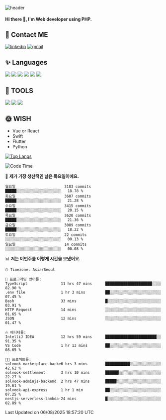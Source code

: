 ![header](https://capsule-render.vercel.app/api?type=waving&color=auto&height=300&section=header&text=Elin&fontSize=90&animation=twinkling)

#### Hi there 👋, I'm <b>Web developer</b> using PHP. ####

<!--
- 🔭 I’m currently working on Uniwill
- 🌱 I’m currently learning Vue or React or Python.
-->

<!---#### I am PHP developer --->

## 💌 Contact ME ###
[<img src='https://img.shields.io/badge/-EunjiKo-%230A66C2?style=flat-square&logo=LinkedIn&logoColor=white' alt='linkedin'>](https://www.linkedin.com/in/https://www.linkedin.com/in/eunji-ko-00a907164//)  [<img src='https://img.shields.io/badge/-einee214%40gmail.com-%23EA4335?style=flat-square&logo=Gmail&logoColor=white' alt='gmail'>](einee214@gmail.com)  


## ✨ Languages
<img src='https://img.shields.io/badge/-PHP-%23777BB4?style=for-the-badge&logo=PHP&logoColor=white'> <img src='https://img.shields.io/badge/-Laravel-%23FF2D20?style=for-the-badge&logo=Laravel&logoColor=white'> <img src='https://img.shields.io/badge/Jquery-%230769AD?style=for-the-badge&logo=Jquery&logoColor=white'> <img src='https://img.shields.io/badge/CSS3-%231572B6?style=for-the-badge&logo=CSS3&logoColor=white'> <img src='https://img.shields.io/badge/Bootstrap-%237952B3?style=for-the-badge&logo=Bootstrap&logoColor=white' > <img src='https://img.shields.io/badge/MySQL-%234479A1?style=for-the-badge&logo=MySQL&logoColor=white' >

## 🌷 TOOLS
<img src='https://img.shields.io/badge/PHPSTORM-%23000000?style=for-the-badge&logo=PhpStorm&logoColor=white' > <img src='https://img.shields.io/badge/GitLab-%23FCA121?style=for-the-badge&logo=GitLab&logoColor=white' > <img src='https://img.shields.io/badge/GitHub-%23181717?style=for-the-badge&logo=GitHub&logoColor=white'>


## 🌞 WISH
- Vue or React
- Swift
- Flutter
- Python


[![Top Langs](https://github-readme-stats.vercel.app/api/top-langs/?username=ein214&layout=compact)](https://github.com/anuraghazra/github-readme-stats)

<!--START_SECTION:waka-->
![Code Time](http://img.shields.io/badge/Code%20Time-4%2C368%20hrs%207%20mins-blue)

📅 **제가 가장 생산적인 날은 목요일이에요.** 

```text
월요일                      3183 commits        █████░░░░░░░░░░░░░░░░░░░░   18.78 % 
화요일                      3607 commits        █████░░░░░░░░░░░░░░░░░░░░   21.28 % 
수요일                      3415 commits        █████░░░░░░░░░░░░░░░░░░░░   20.15 % 
목요일                      3620 commits        █████░░░░░░░░░░░░░░░░░░░░   21.36 % 
금요일                      3089 commits        █████░░░░░░░░░░░░░░░░░░░░   18.22 % 
토요일                      22 commits          ░░░░░░░░░░░░░░░░░░░░░░░░░   00.13 % 
일요일                      14 commits          ░░░░░░░░░░░░░░░░░░░░░░░░░   00.08 % 
```


📊 **저는 이번주를 이렇게 시간을 보냈어요.** 

```text
🕑︎ Timezone: Asia/Seoul

💬 프로그래밍 언어들: 
TypeScript               11 hrs 47 mins      █████████████████████░░░░   82.90 % 
.env file                1 hr 3 mins         ██░░░░░░░░░░░░░░░░░░░░░░░   07.45 % 
Bash                     33 mins             █░░░░░░░░░░░░░░░░░░░░░░░░   03.91 % 
HTTP Request             14 mins             ░░░░░░░░░░░░░░░░░░░░░░░░░   01.65 % 
JSON                     12 mins             ░░░░░░░░░░░░░░░░░░░░░░░░░   01.47 % 

🔥 에디터들: 
IntelliJ IDEA            12 hrs 59 mins      ███████████████████████░░   91.35 % 
VS Code                  1 hr 13 mins        ██░░░░░░░░░░░░░░░░░░░░░░░   08.65 % 

🐱‍💻 프로젝트들: 
solvook-marketplace-backe6 hrs 3 mins        ███████████░░░░░░░░░░░░░░   42.62 % 
solvook-settlement       3 hrs 10 mins       ██████░░░░░░░░░░░░░░░░░░░   22.27 % 
solvook-adminjs-backend  2 hrs 47 mins       █████░░░░░░░░░░░░░░░░░░░░   19.61 % 
solvook-api-express      1 hr 1 min          ██░░░░░░░░░░░░░░░░░░░░░░░   07.25 % 
nestjs-serverless-lambda-24 mins             █░░░░░░░░░░░░░░░░░░░░░░░░   02.89 % 
```


 Last Updated on 06/08/2025 18:57:20 UTC
<!--END_SECTION:waka-->

<!---![GitHub stats](https://github-readme-stats.vercel.app/api?username=ein214&show_icons=true&theme=dracula)  --->



